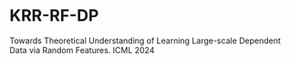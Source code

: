 # KRR-RF-DP
Towards Theoretical Understanding of Learning Large-scale Dependent Data via Random Features. ICML 2024

